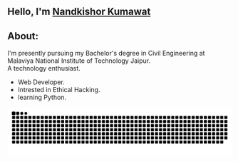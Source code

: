 ## Hello, I'm [Nandkishor Kumawat](https://www.linkedin.com/in/rohsikdnan) 
    

## About:

I'm presently pursuing my Bachelor's degree in Civil Engineering at Malaviya National Institute of Technology Jaipur.   
A technology enthusiast. 

- Web Developer.
- Intrested in Ethical Hacking.
- learning Python.


![snake gif](https://github.com/rohsikdnan/rohsikdnan/blob/output/github-contribution-grid-snake.svg)






